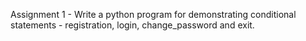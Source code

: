 Assignment 1 - Write a python program for demonstrating conditional statements - registration, login, change_password and exit.
